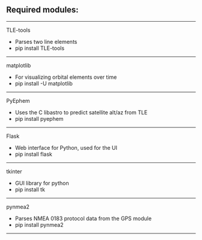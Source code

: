 ## Required modules:

---

TLE-tools
- Parses two line elements
- pip install TLE-tools

---

matplotlib
- For visualizing orbital elements over time
- pip install -U matplotlib

---

PyEphem
- Uses the C libastro to predict satellite alt/az from TLE
- pip install pyephem

---

Flask
- Web interface for Python, used for the UI
- pip install flask

---

tkinter
- GUI library for python
- pip install tk

---

pynmea2
- Parses NMEA 0183 protocol data from the GPS module
- pip install pynmea2

---